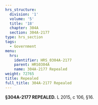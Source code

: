 ```yaml
---
hrs_structure:
  division: '1'
  volume: '5'
  title: '18'
  chapter: 304A
  section: 304A-2177
type: hrs_section
tags:
  - Government
menu:
  hrs:
    identifier: HRS_0304A-2177
    parent: HRS0304A
    name: 304A-2177 Repealed
weight: 72765
title: Repealed
full_title: 304A-2177 Repealed
---
```

**§304A-2177 REPEALED.** L 2015, c 106, §16.